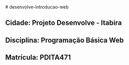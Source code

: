 <!DOCTYPE html>
<html>
  <head>
    # desenvolve-introducao-web
  </head>
  <body>
      <h2>Cidade: Projeto Desenvolve - Itabira</h2> 
      <h2>Disciplina: Programação Básica Web</h2>
      <h2>Matrícula: PDITA471</h2>
  </body>
</html>
